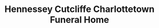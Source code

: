 ---
title: "Hennessey Cutcliffe Charlottetown Funeral Home"
url: /charlottetown/hennessey-cutcliffe-charlottetown-funeral-home/
shop: Bestattungen
---